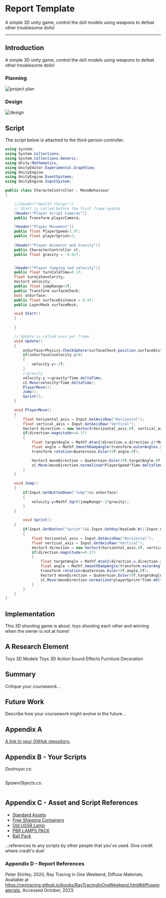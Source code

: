 # Report Template

A simple 3D unity game, control the doll models using weapons to defeat other troublesome dolls!

---

## Introduction

A simple 3D unity game, control the doll models using weapons to defeat other troublesome dolls!

### Planning

![project plan](./images/basicProjectPlan.png)

### Design

![design](./images/A-UML-Class-Diagram-for-a-video-poker-game.png)

## Script

The script below is attached to the third-person controller.

```c#
using System;
using System.Collections;
using System.Collections.Generic;
using Unity.Mathematics;
using UnityEditor.Experimental.GraphView;
using UnityEngine;
using UnityEngine.EventSystems;
using UnityEngine.InputSystem;

public class CharacteController : MonoBehaviour
{

    //[Header("Health things")]
    // Start is called before the first frame update
    [Header("Player Script Cameras")]
    public Transform playerCamera;

    [Header("Player Movement")]
    public float PlayerSpeed=1.9f;
    public float playerSprint=3;
    
    [Header("Player Animator and Gravity")]
    public CharacterController cC;
    public float gravity = -9.81f;


    [Header("Player Jumping and velocity")]
    public float turnCalmTime=0.1f;
    float turnCalmvelority;
    Vector3 velocity;
    public float jumpRange=1f;
    public Transform surfaceCheck;
    bool onSurface;
    public float surfaceDistance = 0.4f;
    public LayerMask surfaceMask;

    void Start()
    {
        
    }

    // Update is called once per frame
    void Update()
    {
        onSurface=Physics.CheckSphere(surfaceCheck.position,surfaceDistance,surfaceMask);
        if(onSurface&&velocity.y<0)
        {
            velocity.y=-2f;
        }
        //gravity
        velocity.y +=gravity*Time.deltaTime;
        cC.Move(velocity*Time.deltaTime);
        PlayerMove();
        Jump();
        Sprint();
    }

    void PlayerMove()
    {
        float horizontal_axis = Input.GetAxisRaw("Horizontal");
        float vertical_axis = Input.GetAxisRaw("Vertical");
        Vector3 direction = new Vector3(horizontal_axis,0f, vertical_axis).normalized;
        if(direction.magnitude>=0.1f)
        {
            float targetAngle = Mathf.Atan2(direction.x,direction.z)*Mathf.Rad2Deg+playerCamera.eulerAngles.y;
            float angle = Mathf.SmoothDampAngle(transform.eulerAngles.y,targetAngle,ref turnCalmvelority,turnCalmTime);
            transform.rotation=Quaternion.Euler(0f,angle,0f);

            Vector3 moveDirection = Quaternion.Euler(0f,targetAngle,0f)*Vector3.forward;
            cC.Move(moveDirection.normalized*PlayerSpeed*Time.deltaTime);
        }
    }

    void Jump()
    {
        if(Input.GetButtonDown("Jump")&& onSurface)
        {
            velocity.y=Mathf.Sqrt(jumpRange*-2*gravity);
        }
    }

        void Sprint()
    {
        if(Input.GetButton("Sprint")&& Input.GetKey(KeyCode.W)||Input.GetKey(KeyCode.UpArrow)&&onSurface)
        {
            float horizontal_axis = Input.GetAxisRaw("Horizontal");
            float vertical_axis = Input.GetAxisRaw("Vertical");
            Vector3 direction = new Vector3(horizontal_axis,0f, vertical_axis).normalized;
            if(direction.magnitude>=0.1f)
            {
                float targetAngle = Mathf.Atan2(direction.x,direction.z)*Mathf.Rad2Deg+playerCamera.eulerAngles.y;
                float angle = Mathf.SmoothDampAngle(transform.eulerAngles.y,targetAngle,ref turnCalmvelority,turnCalmTime);
                transform.rotation=Quaternion.Euler(0f,angle,0f);
                Vector3 moveDirection = Quaternion.Euler(0f,targetAngle,0f)*Vector3.forward;
                cC.Move(moveDirection.normalized*playerSprint*Time.deltaTime);
            }
        }
    }
}
```

## Implementation

This 3D shooting game is about: toys shooting each other and winning when the owner is not at home!

## A Research Element

Toys 3D Models
Toys 3D Action
Sound Effects
Furniture Decoration

## Summary

Critique your coursework...

## Future Work

Describe how your coursework might evolve in the future...

## Appendix A

[A link to your GitHub repository.](https://github.com/zs297zijianshao/p3dunity/tree/main)

## Appendix B - Your Scripts

_Destroyer.cs_:

```c#
```

_SpawnObjects.cs_:

```c#
```

## Appendix C - Asset and Script References

+ [Standard Assets](https://assetstore.unity.com/packages/essentials/asset-packs/standard-assets-for-unity-2018-4-32351)
+ [Free Shipping Containers](https://assetstore.unity.com/packages/3d/environments/industrial/free-shipping-containers-18315)
+ [Old USSR Lamp](https://assetstore.unity.com/packages/3d/props/electronics/old-ussr-lamp-110400)
+ [PBR LAMPS PACK](https://assetstore.unity.com/packages/3d/props/interior/free-pbr-lamps-70181)
+ [Ball Pack](https://assetstore.unity.com/packages/3d/props/ball-pack-446)

...references to any scripts by other people that you've used. Give credit where credit's due!

### Appendix D - Report References

Peter Shirley, 2020, Ray Tracing in One Weekend, Diffuse Materials. Available at https://raytracing.github.io/books/RayTracingInOneWeekend.html#diffusematerials, Accessed October, 2023.
